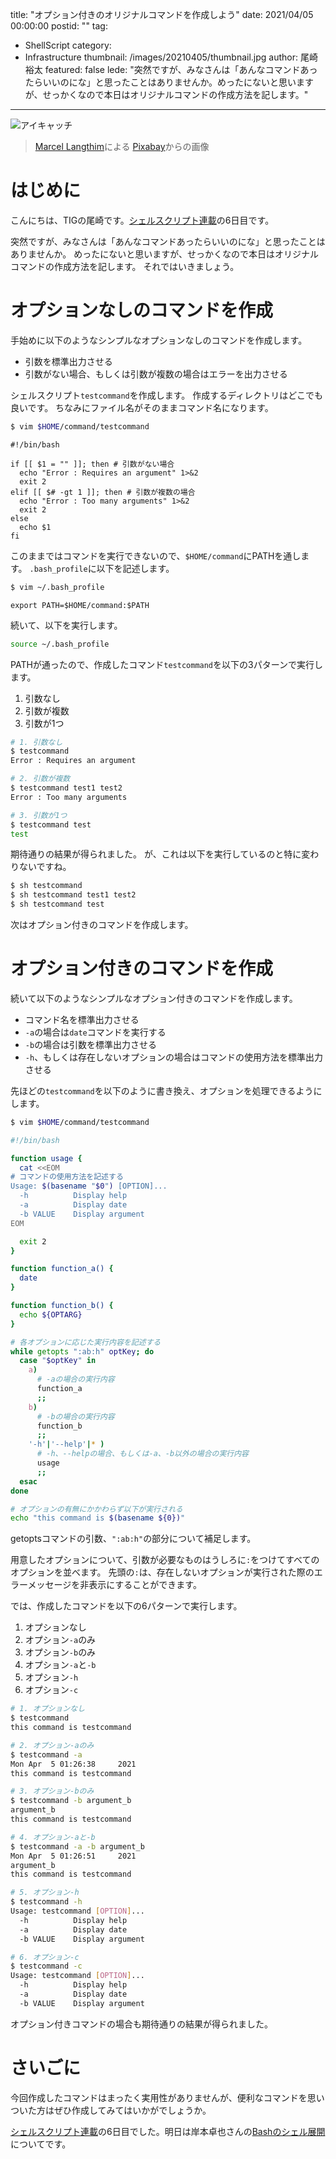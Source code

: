 title: "オプション付きのオリジナルコマンドを作成しよう"
date: 2021/04/05 00:00:00
postid: ""
tag:
  - ShellScript
category:
  - Infrastructure
thumbnail: /images/20210405/thumbnail.jpg
author: 尾崎裕太
featured: false
lede: "突然ですが、みなさんは「あんなコマンドあったらいいのにな」と思ったことはありませんか。めったにないと思いますが、せっかくなので本日はオリジナルコマンドの作成方法を記します。"
---

<img src="/images/20210405/penguin-2108955_1280.jpg" alt="アイキャッチ" loading="lazy">

> [Marcel Langthim](https://pixabay.com/ja/users/pixel-mixer-1197643/?utm_source=link-attribution&utm_medium=referral&utm_campaign=image&utm_content=1703294)による [Pixabay](https://pixabay.com/ja/?utm_source=link-attribution&utm_medium=referral&utm_campaign=image&utm_content=1703294)からの画像

# はじめに
こんにちは、TIGの尾崎です。[シェルスクリプト連載](/articles/20210321/)の6日目です。

突然ですが、みなさんは「あんなコマンドあったらいいのにな」と思ったことはありませんか。
めったにないと思いますが、せっかくなので本日はオリジナルコマンドの作成方法を記します。
それではいきましょう。

# オプションなしのコマンドを作成
手始めに以下のようなシンプルなオプションなしのコマンドを作成します。

- 引数を標準出力させる
- 引数がない場合、もしくは引数が複数の場合はエラーを出力させる

シェルスクリプト`testcommand`を作成します。
作成するディレクトリはどこでも良いです。
ちなみにファイル名がそのままコマンド名になります。

~~~bash
$ vim $HOME/command/testcommand
~~~

~~~bash:testcommand
#!/bin/bash

if [[ $1 = "" ]]; then # 引数がない場合
  echo "Error : Requires an argument" 1>&2
  exit 2
elif [[ $# -gt 1 ]]; then # 引数が複数の場合
  echo "Error : Too many arguments" 1>&2
  exit 2
else
  echo $1
fi
~~~

このままではコマンドを実行できないので、`$HOME/command`にPATHを通します。
`.bash_profile`に以下を記述します。

~~~bash
$ vim ~/.bash_profile
~~~

~~~bash:.bash_profile
export PATH=$HOME/command:$PATH
~~~

続いて、以下を実行します。

~~~bash
source ~/.bash_profile
~~~

PATHが通ったので、作成したコマンド`testcommand`を以下の3パターンで実行します。

1. 引数なし
2. 引数が複数
3. 引数が1つ

~~~bash
# 1. 引数なし
$ testcommand
Error : Requires an argument

# 2. 引数が複数
$ testcommand test1 test2
Error : Too many arguments

# 3. 引数が1つ
$ testcommand test
test
~~~

期待通りの結果が得られました。
が、これは以下を実行しているのと特に変わりないですね。

~~~bash
$ sh testcommand
$ sh testcommand test1 test2
$ sh testcommand test
~~~

次はオプション付きのコマンドを作成します。

# オプション付きのコマンドを作成
続いて以下のようなシンプルなオプション付きのコマンドを作成します。

- コマンド名を標準出力させる
- `-a`の場合は`date`コマンドを実行する
- `-b`の場合は引数を標準出力させる
- `-h`、もしくは存在しないオプションの場合はコマンドの使用方法を標準出力させる

先ほどの`testcommand`を以下のように書き換え、オプションを処理できるようにします。

~~~bash
$ vim $HOME/command/testcommand
~~~

~~~bash testcommand
#!/bin/bash

function usage {
  cat <<EOM
# コマンドの使用方法を記述する
Usage: $(basename "$0") [OPTION]...
  -h          Display help
  -a          Display date
  -b VALUE    Display argument
EOM

  exit 2
}

function function_a() {
  date
}

function function_b() {
  echo ${OPTARG}
}

# 各オプションに応じた実行内容を記述する
while getopts ":ab:h" optKey; do
  case "$optKey" in
    a)
      # -aの場合の実行内容
      function_a
      ;;
    b)
      # -bの場合の実行内容
      function_b
      ;;
    '-h'|'--help'|* )
      # -h、--helpの場合、もしくは-a、-b以外の場合の実行内容
      usage
      ;;
  esac
done

# オプションの有無にかかわらず以下が実行される
echo "this command is $(basename ${0})"
~~~

getoptsコマンドの引数、`":ab:h"`の部分について補足します。

用意したオプションについて、引数が必要なものはうしろに`:`をつけてすべてのオプションを並べます。
先頭の`:`は、存在しないオプションが実行された際のエラーメッセージを非表示にすることができます。

では、作成したコマンドを以下の6パターンで実行します。

1. オプションなし
2. オプション`-a`のみ
3. オプション`-b`のみ
4. オプション`-a`と`-b`
5. オプション`-h`
6. オプション`-c`

~~~bash
# 1. オプションなし
$ testcommand
this command is testcommand

# 2. オプション-aのみ
$ testcommand -a
Mon Apr  5 01:26:38     2021
this command is testcommand

# 3. オプション-bのみ
$ testcommand -b argument_b
argument_b
this command is testcommand

# 4. オプション-aと-b
$ testcommand -a -b argument_b
Mon Apr  5 01:26:51     2021
argument_b
this command is testcommand

# 5. オプション-h
$ testcommand -h
Usage: testcommand [OPTION]...
  -h          Display help
  -a          Display date
  -b VALUE    Display argument

# 6. オプション-c
$ testcommand -c
Usage: testcommand [OPTION]...
  -h          Display help
  -a          Display date
  -b VALUE    Display argument
~~~

オプション付きコマンドの場合も期待通りの結果が得られました。

# さいごに

今回作成したコマンドはまったく実用性がありませんが、便利なコマンドを思いついた方はぜひ作成してみてはいかがでしょうか。

[シェルスクリプト連載](/articles/20210321/)の6日目でした。明日は岸本卓也さんの[Bashのシェル展開](/articles/20210406/)についてです。
